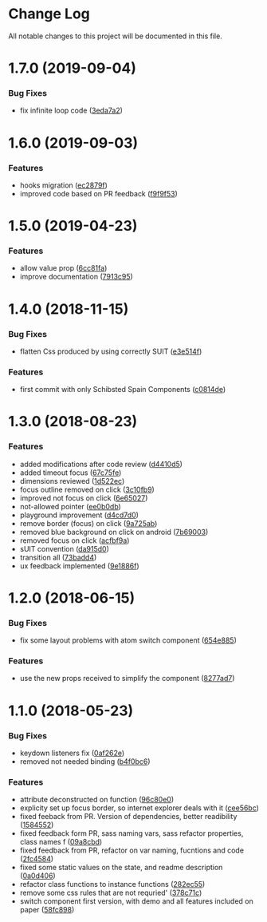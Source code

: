 # Change Log

All notable changes to this project will be documented in this file.

<a name="1.7.0"></a>
# 1.7.0 (2019-09-04)


### Bug Fixes

* fix infinite loop code ([3eda7a2](https://github.com/SUI-Components/sui-components/commit/3eda7a2))



<a name="1.6.0"></a>
# 1.6.0 (2019-09-03)


### Features

* hooks migration ([ec2879f](https://github.com/SUI-Components/sui-components/commit/ec2879f))
* improved code based on PR feedback ([f9f9f53](https://github.com/SUI-Components/sui-components/commit/f9f9f53))



<a name="1.5.0"></a>
# 1.5.0 (2019-04-23)


### Features

* allow value prop ([6cc81fa](https://github.com/SUI-Components/sui-components/commit/6cc81fa))
* improve documentation ([7913c95](https://github.com/SUI-Components/sui-components/commit/7913c95))



<a name="1.4.0"></a>
# 1.4.0 (2018-11-15)


### Bug Fixes

* flatten Css produced by using correctly SUIT ([e3e514f](https://github.com/SUI-Components/sui-components/commit/e3e514f))


### Features

* first commit with only Schibsted Spain Components ([c0814de](https://github.com/SUI-Components/sui-components/commit/c0814de))



<a name="1.3.0"></a>
# 1.3.0 (2018-08-23)


### Features

* added modifications after code review ([d4410d5](https://github.com/SUI-Components/sui-components/commit/d4410d5))
* added timeout focus ([67c75fe](https://github.com/SUI-Components/sui-components/commit/67c75fe))
* dimensions reviewed ([1d522ec](https://github.com/SUI-Components/sui-components/commit/1d522ec))
* focus outline removed on click ([3c10fb9](https://github.com/SUI-Components/sui-components/commit/3c10fb9))
* improved not focus on click ([6e65027](https://github.com/SUI-Components/sui-components/commit/6e65027))
* not-allowed pointer ([ee0b0db](https://github.com/SUI-Components/sui-components/commit/ee0b0db))
* playground improvement ([d4cd7d0](https://github.com/SUI-Components/sui-components/commit/d4cd7d0))
* remove border (focus) on click ([9a725ab](https://github.com/SUI-Components/sui-components/commit/9a725ab))
* removed blue background on click on android ([7b69003](https://github.com/SUI-Components/sui-components/commit/7b69003))
* removed focus on click ([acfbf9a](https://github.com/SUI-Components/sui-components/commit/acfbf9a))
* sUIT convention ([da915d0](https://github.com/SUI-Components/sui-components/commit/da915d0))
* transition all ([73badd4](https://github.com/SUI-Components/sui-components/commit/73badd4))
* ux feedback implemented ([9e1886f](https://github.com/SUI-Components/sui-components/commit/9e1886f))



<a name="1.2.0"></a>
# 1.2.0 (2018-06-15)


### Bug Fixes

* fix some layout problems with atom switch component ([654e885](https://github.com/SUI-Components/sui-components/commit/654e885))


### Features

* use the new props received to simplify the component ([8277ad7](https://github.com/SUI-Components/sui-components/commit/8277ad7))



<a name="1.1.0"></a>
# 1.1.0 (2018-05-23)


### Bug Fixes

* keydown listeners fix ([0af262e](https://github.com/SUI-Components/sui-components/commit/0af262e))
* removed not needed binding ([b4f0bc6](https://github.com/SUI-Components/sui-components/commit/b4f0bc6))


### Features

* attribute deconstructed on function ([96c80e0](https://github.com/SUI-Components/sui-components/commit/96c80e0))
* explicity set up focus border, so internet explorer deals with it ([cee56bc](https://github.com/SUI-Components/sui-components/commit/cee56bc))
* fixed feeback from PR. Version of dependencies, better readibility ([1584552](https://github.com/SUI-Components/sui-components/commit/1584552))
* fixed feedback form PR, sass naming vars, sass refactor properties, class names f ([09a8cbd](https://github.com/SUI-Components/sui-components/commit/09a8cbd))
* fixed feedback from PR, refactor on var naming, fucntions and code ([2fc4584](https://github.com/SUI-Components/sui-components/commit/2fc4584))
* fixed some static values on the state, and readme description ([0a0d406](https://github.com/SUI-Components/sui-components/commit/0a0d406))
* refactor class functions to instance functions ([282ec55](https://github.com/SUI-Components/sui-components/commit/282ec55))
* remove some css rules that are not requried' ([378c71c](https://github.com/SUI-Components/sui-components/commit/378c71c))
* switch component first version, with demo and all features included on paper ([58fc898](https://github.com/SUI-Components/sui-components/commit/58fc898))



